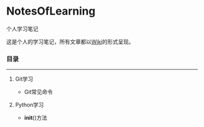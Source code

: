 # NotesOfLearning
个人学习笔记

这是个人的学习笔记，所有文章都以[Wiki](https://github.com/william-hyx/NotesOfLearning/wiki)的形式呈现。

### 目录

---

1. Git学习
	- Git常见命令

2. Python学习
	- __init__()方法